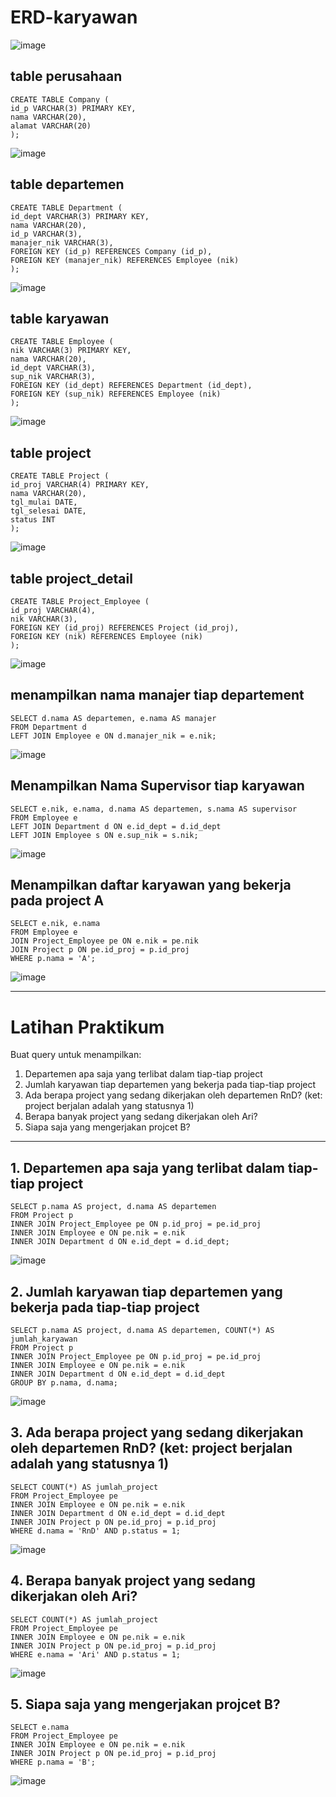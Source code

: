 # ERD-karyawan

![image](https://github.com/verz666/karyawan/assets/115523263/ca9c533e-8b58-40e8-a246-fc39b618d1fd)

## table perusahaan 

    CREATE TABLE Company (
    id_p VARCHAR(3) PRIMARY KEY,
    nama VARCHAR(20),
    alamat VARCHAR(20)
    );

![image](https://github.com/verz666/karyawan/assets/115523263/ca28ba57-b58c-4811-b0e9-d374c3a375bf)

## table departemen

    CREATE TABLE Department (
    id_dept VARCHAR(3) PRIMARY KEY,
    nama VARCHAR(20),
    id_p VARCHAR(3),
    manajer_nik VARCHAR(3),
    FOREIGN KEY (id_p) REFERENCES Company (id_p),
    FOREIGN KEY (manajer_nik) REFERENCES Employee (nik)
    );

![image](https://github.com/verz666/karyawan/assets/115523263/c7b39f48-fac7-41d7-9718-1a9eb81683a4)

## table karyawan

    CREATE TABLE Employee (
    nik VARCHAR(3) PRIMARY KEY,
    nama VARCHAR(20),
    id_dept VARCHAR(3),
    sup_nik VARCHAR(3),
    FOREIGN KEY (id_dept) REFERENCES Department (id_dept),
    FOREIGN KEY (sup_nik) REFERENCES Employee (nik)
    );

![image](https://github.com/verz666/karyawan/assets/115523263/31f3b04a-c03c-4268-b3d4-e01427bfe4d0)

## table project

    CREATE TABLE Project (
    id_proj VARCHAR(4) PRIMARY KEY,
    nama VARCHAR(20),
    tgl_mulai DATE,
    tgl_selesai DATE,
    status INT
    );

![image](https://github.com/verz666/karyawan/assets/115523263/feacfce3-40e7-4f17-b3c2-1d16e515ce75)

## table project_detail

    CREATE TABLE Project_Employee (
    id_proj VARCHAR(4),
    nik VARCHAR(3),
    FOREIGN KEY (id_proj) REFERENCES Project (id_proj),
    FOREIGN KEY (nik) REFERENCES Employee (nik)
    );

![image](https://github.com/verz666/karyawan/assets/115523263/98b37503-ec30-48da-8604-a2501150d485)

## menampilkan nama manajer tiap departement 

    SELECT d.nama AS departemen, e.nama AS manajer
    FROM Department d
    LEFT JOIN Employee e ON d.manajer_nik = e.nik;

![image](https://github.com/verz666/karyawan/assets/115523263/2d43af8f-a9ff-411e-a36a-247610d4ce20)

## Menampilkan Nama Supervisor tiap karyawan

    SELECT e.nik, e.nama, d.nama AS departemen, s.nama AS supervisor
    FROM Employee e
    LEFT JOIN Department d ON e.id_dept = d.id_dept
    LEFT JOIN Employee s ON e.sup_nik = s.nik;

![image](https://github.com/verz666/karyawan/assets/115523263/630d763a-52c3-481d-a2f0-a43ac271e090)

## Menampilkan daftar karyawan yang bekerja pada project A

    SELECT e.nik, e.nama
    FROM Employee e
    JOIN Project_Employee pe ON e.nik = pe.nik
    JOIN Project p ON pe.id_proj = p.id_proj
    WHERE p.nama = 'A';

![image](https://github.com/verz666/karyawan/assets/115523263/4312cd0e-d9a0-4d17-9fc2-6a89477be5c2)

-----

# Latihan Praktikum

Buat query untuk menampilkan:
1. Departemen apa saja yang terlibat dalam tiap-tiap project
2. Jumlah karyawan tiap departemen yang bekerja pada tiap-tiap project
3. Ada berapa project yang sedang dikerjakan oleh departemen RnD? (ket: project berjalan adalah yang statusnya 1)
4. Berapa banyak project yang sedang dikerjakan oleh Ari?
5. Siapa saja yang mengerjakan projcet B?

----

## 1. Departemen apa saja yang terlibat dalam tiap-tiap project

    SELECT p.nama AS project, d.nama AS departemen
    FROM Project p
    INNER JOIN Project_Employee pe ON p.id_proj = pe.id_proj
    INNER JOIN Employee e ON pe.nik = e.nik
    INNER JOIN Department d ON e.id_dept = d.id_dept;

![image](https://github.com/verz666/karyawan/assets/115523263/2b62ff42-aaba-4d1c-aaa2-4e51bd14d00b)

## 2.  Jumlah karyawan tiap departemen yang bekerja pada tiap-tiap project

    SELECT p.nama AS project, d.nama AS departemen, COUNT(*) AS jumlah_karyawan
    FROM Project p
    INNER JOIN Project_Employee pe ON p.id_proj = pe.id_proj
    INNER JOIN Employee e ON pe.nik = e.nik
    INNER JOIN Department d ON e.id_dept = d.id_dept
    GROUP BY p.nama, d.nama;

![image](https://github.com/verz666/karyawan/assets/115523263/09d0cd6e-a8f4-4af8-bd69-d4377227c576)

## 3. Ada berapa project yang sedang dikerjakan oleh departemen RnD? (ket: project berjalan adalah yang statusnya 1)

    SELECT COUNT(*) AS jumlah_project
    FROM Project_Employee pe
    INNER JOIN Employee e ON pe.nik = e.nik
    INNER JOIN Department d ON e.id_dept = d.id_dept
    INNER JOIN Project p ON pe.id_proj = p.id_proj
    WHERE d.nama = 'RnD' AND p.status = 1;

![image](https://github.com/verz666/karyawan/assets/115523263/cf5fc02c-e869-4290-9361-5ce561fd422e)

## 4. Berapa banyak project yang sedang dikerjakan oleh Ari?

    SELECT COUNT(*) AS jumlah_project
    FROM Project_Employee pe
    INNER JOIN Employee e ON pe.nik = e.nik
    INNER JOIN Project p ON pe.id_proj = p.id_proj
    WHERE e.nama = 'Ari' AND p.status = 1;

![image](https://github.com/verz666/karyawan/assets/115523263/c1843714-9896-44e1-ba14-da8ebbb66f3a)

## 5. Siapa saja yang mengerjakan projcet B?

    SELECT e.nama
    FROM Project_Employee pe
    INNER JOIN Employee e ON pe.nik = e.nik
    INNER JOIN Project p ON pe.id_proj = p.id_proj
    WHERE p.nama = 'B';

![image](https://github.com/verz666/karyawan/assets/115523263/518fa568-07e8-487d-809c-435bdcd7926b)
